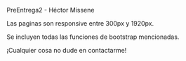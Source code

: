 PreEntrega2 - Héctor Missene

Las paginas son responsive entre 300px y 1920px.

Se incluyen todas las funciones de bootstrap mencionadas.

¡Cualquier cosa no dude en contactarme!
